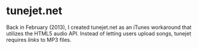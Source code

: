 tunejet.net
===========

Back in February (2013), I created tunejet.net as an iTunes workaround that utilizes the HTML5 audio API. Instead of letting users upload songs, tunejet requires _links_ to MP3 files.
